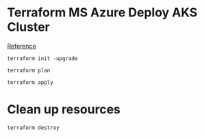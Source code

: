 # Terraform MS Azure Deploy AKS Cluster
[Reference](https://docs.microsoft.com/en-us/azure/aks/learn/quick-kubernetes-deploy-portal?tabs=azure-cli)
```
terraform init -upgrade
```
```
terraform plan 
```
```
terraform apply
```

# Clean up resources
```
terraform destroy
```
